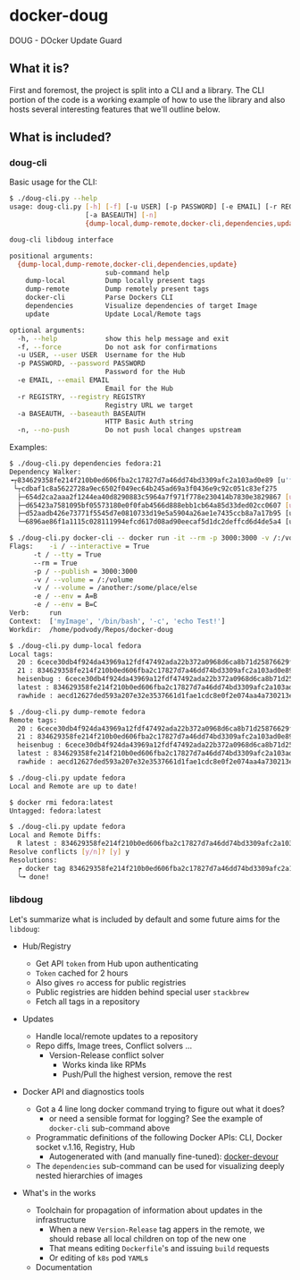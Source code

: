 # docker-doug
DOUG - DOcker Update Guard

## What it is?
First and foremost, the project is split into a CLI and a library. The CLI
portion of the code is a working example of how to use the library and also
hosts several interesting features that we'll outline below.

## What is included?

### doug-cli

Basic usage for the CLI:

```bash
$ ./doug-cli.py --help
usage: doug-cli.py [-h] [-f] [-u USER] [-p PASSWORD] [-e EMAIL] [-r REGISTRY]
                   [-a BASEAUTH] [-n]
                   {dump-local,dump-remote,docker-cli,dependencies,update} ...

doug-cli libdoug interface

positional arguments:
  {dump-local,dump-remote,docker-cli,dependencies,update}
                        sub-command help
    dump-local          Dump locally present tags
    dump-remote         Dump remotely present tags
    docker-cli          Parse Dockers CLI
    dependencies        Visualize dependencies of target Image
    update              Update Local/Remote tags

optional arguments:
  -h, --help            show this help message and exit
  -f, --force           Do not ask for confirmations
  -u USER, --user USER  Username for the Hub
  -p PASSWORD, --password PASSWORD
                        Password for the Hub
  -e EMAIL, --email EMAIL
                        Email for the Hub
  -r REGISTRY, --registry REGISTRY
                        Registry URL we target
  -a BASEAUTH, --baseauth BASEAUTH
                        HTTP Basic Auth string
  -n, --no-push         Do not push local changes upstream
``` 

Examples:
```bash
$ ./doug-cli.py dependencies fedora:21
Dependency Walker:
╺┬834629358fe214f210b0ed606fba2c17827d7a46dd74bd3309afc2a103ad0e89 [u'fedora:21', u'fedora:latest']
 └┬cdbaf1c8a5622728a9ec6502f049ec64b245ad69a3f0436e9c92c051c83ef275 
  ├─654d2ca2aaa2f1244ea40d8290883c5964a7f971f778e230414b7830e3829867 [u'pavelo/doug:1.0.3-1']
  ├─d65423a7581095bf05573180e0f0fab4566d888ebb1cb64a85d33ded02cc0607 [u'pavelo/doug:1.0.2']
  ├─d52aadb426e73771f5545d7e0810733d19e5a5904a26ae1e7435ccb8a7a17b95 [u'pavelo/doug:1.0.0', u'pavelo/doug:1.0.1']
  └─6896ae86f1a1115c028111994efcd617d08ad90eecaf5d1dc2deffcd6d4de5a4 [u'pavelo/doug:latest', u'pavelo/doug:1.0.3']

$ ./doug-cli.py docker-cli -- docker run -it --rm -p 3000:3000 -v /:/volume -v /another:/some/place/else -e A=B -e B=C myImage /bin/bash -c "echo Test!"
Flags:    -i / --interactive = True
	  -t / --tty = True
	  --rm = True
	  -p / --publish = 3000:3000
	  -v / --volume = /:/volume
	  -v / --volume = /another:/some/place/else
	  -e / --env = A=B
	  -e / --env = B=C
Verb:     run
Context:  ['myImage', '/bin/bash', '-c', 'echo Test!']
Workdir:  /home/podvody/Repos/docker-doug

$ ./doug-cli.py dump-local fedora
Local tags:
  20 : 6cece30db4f924da43969a12fdf47492ada22b372a0968d6ca8b71d25876629f
  21 : 834629358fe214f210b0ed606fba2c17827d7a46dd74bd3309afc2a103ad0e89
  heisenbug : 6cece30db4f924da43969a12fdf47492ada22b372a0968d6ca8b71d25876629f
  latest : 834629358fe214f210b0ed606fba2c17827d7a46dd74bd3309afc2a103ad0e89
  rawhide : aecd12627ded593a207e32e3537661d1fae1cdc8e0f2e074aa4a730213e5a953

$ ./doug-cli.py dump-remote fedora
Remote tags:
  20 : 6cece30db4f924da43969a12fdf47492ada22b372a0968d6ca8b71d25876629f
  21 : 834629358fe214f210b0ed606fba2c17827d7a46dd74bd3309afc2a103ad0e89
  heisenbug : 6cece30db4f924da43969a12fdf47492ada22b372a0968d6ca8b71d25876629f
  latest : 834629358fe214f210b0ed606fba2c17827d7a46dd74bd3309afc2a103ad0e89
  rawhide : aecd12627ded593a207e32e3537661d1fae1cdc8e0f2e074aa4a730213e5a953

$ ./doug-cli.py update fedora
Local and Remote are up to date!

$ docker rmi fedora:latest
Untagged: fedora:latest

$ ./doug-cli.py update fedora
Local and Remote Diffs:
  R latest : 834629358fe214f210b0ed606fba2c17827d7a46dd74bd3309afc2a103ad0e89
Resolve conflicts [y/n]? [y] y
Resolutions: 
  ┍ docker tag 834629358fe214f210b0ed606fba2c17827d7a46dd74bd3309afc2a103ad0e89 fedora:latest
  ╰╼ done! 
```


### libdoug

Let's summarize what is included by default and some future aims for the `libdoug`:

* Hub/Registry
  * Get API `token` from Hub upon authenticating
  * `Token` cached for 2 hours
  * Also gives `ro` access for public registries
  * Public registries are hidden behind special user `stackbrew`
  * Fetch all tags in a repository

* Updates
  * Handle local/remote updates to a repository
  * Repo diffs, Image trees, Conflict solvers ...
    * Version-Release conflict solver
      * Works kinda like RPMs
      * Push/Pull the highest version, remove the rest

* Docker API and diagnostics tools
  * Got a 4 line long docker command trying to figure out what it does?
    * or need a sensible format for logging? See the example of `docker-cli` sub-command above
  * Programmatic definitions of the following Docker APIs: CLI, Docker socket v.1.16, Registry, Hub
    * Autogenerated with (and manually fine-tuned): [docker-devour](https://github.com/shaded-enmity/docker-devour)
  * The `dependencies` sub-command can be used for visualizing deeply nested hierarchies of images

* What's in the works
  * Toolchain for propagation of information about updates in the infrastructure
    * When a new `Version-Release` tag appers in the remote, we should rebase all local children on top of the new one 
    * That means editing `Dockerfile`'s and issuing `build` requests
    * Or editing of `k8s` pod `YAML`s
  * Documentation


